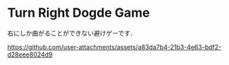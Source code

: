 # Turn Right Dogde Game

右にしか曲がることができない避けゲーです．

https://github.com/user-attachments/assets/a83da7b4-21b3-4e63-bdf2-d28eee8024d9

